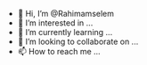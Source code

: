 - 👋 Hi, I’m @Rahimamselem
- 👀 I’m interested in ...
- 🌱 I’m currently learning ...
- 💞️ I’m looking to collaborate on ...
- 📫 How to reach me ...

<!---
Rahimamselem/Rahimamselem is a ✨ special ✨ repository because its `README.md` (this file) appears on your GitHub profile.
You can click the Preview link to take a look at your changes.
--->
